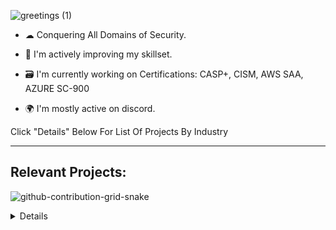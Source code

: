 ![greetings (1)](https://user-images.githubusercontent.com/109401839/212478916-224c7588-ae9d-41bf-ad0f-228ab2e0d110.gif)

- ☁ Conquering All Domains of Security. 

- 🧠 I'm actively improving my skillset.

- 🗃 I'm currently working on Certifications: CASP+, CISM, AWS SAA, AZURE SC-900

- 🌍 I'm mostly active on discord.




Click "Details" Below For List Of Projects By Industry

---

<h2> Relevant Projects:</h2>

![github-contribution-grid-snake](https://user-images.githubusercontent.com/109401839/212478926-900d4c1f-7cc6-4334-a601-523e4f7c5a62.svg)

<details close>

</summary>

---

<h2> ☁️ Cloud DevOps Projects:</h2>

- [Native K8s Cloud Monitoring Application]

<details close>

<h2> 🔐Cybersecurity Projects:</h2>

<div>

</summary>

- [Summary of Cloud SOC Project](https://github.com/pludou/Cloud-SOC-Project-Directory)
- [Cloud SOC Pre-requisites](https://github.com/pludou/Cloud-SOC-PreReq)
- [Logging and Monitoring](https://github.com/pludou/Logging-and-Monitoring)
- [Microsoft Sentinel SIEM](https://github.com/pludou/Microsoft-Sentinel-SIEM-)
- [Secure Cloud Configuration](https://github.com/pludou/Secure-Cloud-Configuration)

---

<details close>

<h2> 💻Data Projects:</h2>

<div>

</summary>
  
  - [Creating & Processing Data Pipeline](https://github.com/fnabeel/Building-Pipelines)
  - [Data Science Collection](https://github.com/fnabeel/Data-Science-Collection)
  - [SpaceX Falcon-9](https://github.com/fnabeel/Space-X-Falcon-9)
  
---
<details close>

<h2>👨‍💻 SysAdmin Projects:</h2>

<div>

</summary>

- <b>osTicket (Help Desk Ticketing Systems)</b>
  - [osTicket: Prerequisites and Installation](https://github.com/pludou/osticket_prereqs)
  - [osTicket: Post-Installation Configuration](https://github.com/pludou/osTicket---Post-Install-Configuration)
  - [osTicket: Ticket Lifecycle Examples](https://github.com/pludou/osTicket---Ticket-Lifecycle-Intake-Through-Resolution)

- <b>Microsoft Azure</b>
  - [Configuring On-premises Active Directory within Azure VMs](https://github.com/pludou/configure-ad)
  - [Network Security Groups (NSGs) and Inspecting Network Protocols](https://github.com/fpludou/-azure-network-protocols)
  - [Network File Shares and Permissions](https://github.com/pludou/Network-File-Shares-and-Permissions)
  - [Building Intuition for DNS](https://github.com/pludou/Building-Intuition-for-DNS)
